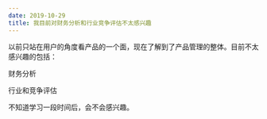 ```yaml
---
date: 2019-10-29
title: 我目前对财务分析和行业竞争评估不太感兴趣
---
```

以前只站在用户的角度看产品的一个面，现在了解到了产品管理的整体。目前不太感兴趣的包括： 

财务分析

行业和竞争评估

不知道学习一段时间后，会不会感兴趣。
